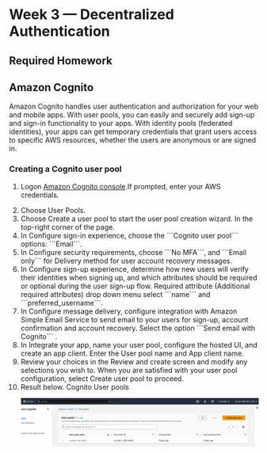 # Week 3 — Decentralized Authentication
## Required Homework

## Amazon Cognito

Amazon Cognito handles user authentication and authorization for your web and mobile apps. With user pools, you can easily and securely add sign-up and sign-in functionality to your apps. With identity pools (federated identities), your apps can get temporary credentials that grant users access to specific AWS resources, whether the users are anonymous or are signed in. <br>

### Creating a Cognito user pool
<ol>
<li>

  Logon [Amazon Cognito console](https://console.aws.amazon.com/cognito/home).If prompted, enter your AWS credentials.<br></li>
<li>  
Choose User Pools.<br></li>
<li>
Choose Create a user pool to start the user pool creation wizard. In the top-right corner of the page.<br></li>
<li>    
In Configure sign-in experience, choose the ```Cognito user pool``` options: ```Email```.<br></li>
<li>
In Configure security requirements, choose ```No MFA```, and ```Email only``` for Delivery method for user account recovery         messages.<br></li>
<li>
In Configure sign-up experience, determine how new users will verify their identities when signing up, and which attributes should be required or optional during the user sign-up flow. Required attribute (Additional required attributes) drop down menu select ```name``` and ```preferred_username```.</li>
<li>
In Configure message delivery, configure integration with Amazon Simple Email Service to send email to your users for sign-up, account confirmation and account recovery. Select the option ```Send email with Cognito``` .<br></li>
<li>
In Integrate your app, name your user pool, configure the hosted UI, and create an app client. Enter the User pool name and App client name.<br>  </li>
<li>  
Review your choices in the Review and create screen and modify any selections you wish to. When you are satisfied with your user pool configuration, select Create user pool to proceed.<br></li>
<li>
Result below.
Cognito User pools<br>
  
  ![User pools](week_3_assets/Amazon_cognito_user_pools.png) </li>
